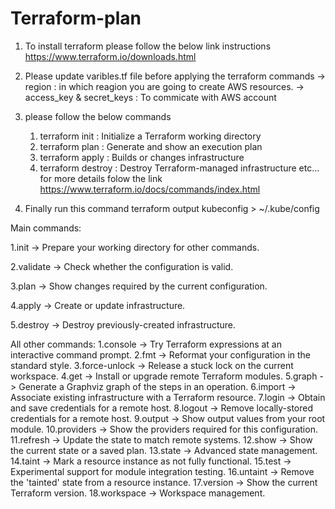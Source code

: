 # Terraform-plan

1. To install terraform please follow the below link instructions 
   https://www.terraform.io/downloads.html

2. Please update varibles.tf file before applying the terraform commands
   -> region : in which reagion you are going to create AWS resources.
   -> access_key & secret_keys : To commicate with AWS account

3. please follow the below commands
   1. terraform init : Initialize a Terraform working directory
   2. terraform plan : Generate and show an execution plan
   3. terraform apply : Builds or changes infrastructure
   4. terraform destroy : Destroy Terraform-managed infrastructure etc...
    for more details folow the link https://www.terraform.io/docs/commands/index.html


4. Finally run this command
   terraform output kubeconfig > ~/.kube/config

Main commands:

  1.init        ->   Prepare your working directory for other commands.
  
  2.validate    ->   Check whether the configuration is valid.

  3.plan        ->   Show changes required by the current configuration.
  
  4.apply       ->   Create or update infrastructure.
  
  5.destroy     ->   Destroy previously-created infrastructure.

All other commands:
  1.console      ->  Try Terraform expressions at an interactive command prompt.
  2.fmt          ->  Reformat your configuration in the standard style.
  3.force-unlock ->  Release a stuck lock on the current workspace.
  4.get          ->  Install or upgrade remote Terraform modules.
  5.graph        ->  Generate a Graphviz graph of the steps in an operation.
  6.import       ->  Associate existing infrastructure with a Terraform resource.
  7.login        ->  Obtain and save credentials for a remote host.
  8.logout       ->  Remove locally-stored credentials for a remote host.
  9.output       ->  Show output values from your root module.
  10.providers   ->  Show the providers required for this configuration.
  11.refresh     ->  Update the state to match remote systems.
  12.show        ->  Show the current state or a saved plan.
  13.state       ->  Advanced state management.
  14.taint       ->  Mark a resource instance as not fully functional.
  15.test        ->  Experimental support for module integration testing.
  16.untaint     ->  Remove the 'tainted' state from a resource instance.
  17.version     ->  Show the current Terraform version.
  18.workspace   ->  Workspace management.
